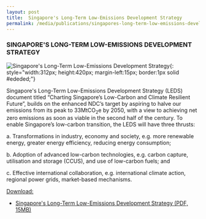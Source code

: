 ```yaml
---
layout: post
title:  Singapore's Long-Term Low-Emissions Development Strategy
permalink: /media/publications/singapores-long-term-low-emissions-development-strategy
---
```


### SINGAPORE'S LONG-TERM LOW-EMISSIONS DEVELOPMENT STRATEGY

![Singapore's Long-Term Low-Emissions Development Strategy](/images/charting.png "Singapore's Long-Term Low-Emissions Development Strategy"){: style="width:312px; height:420px; margin-left:15px; border:1px solid #ededed;"}

Singapore's Long-Term Low-Emissions Development Strategy (LEDS) document titled “Charting Singapore’s Low-Carbon and Climate Resilient Future”, builds on the enhanced NDC’s target by aspiring to halve our emissions from its peak to 33MtCO<sub>2</sub>e by 2050, with a view to achieving net zero emissions as soon as viable in the second half of the century. To enable Singapore’s low-carbon transition, the LEDS will have three thrusts: 

a.	Transformations in industry, economy and society, e.g. more renewable energy, greater energy efficiency, reducing energy consumption;

b.	Adoption of advanced low-carbon technologies, e.g. carbon capture, utilisation and storage (CCUS), and use of low-carbon fuels; and

c.	Effective international collaboration, e.g. international climate action, regional power grids, market-based mechanisms. 


<u>Download:</u>

* [<a href="/files/docs/default-source/publications/nccsleds.pdf" target="_blank">Singapore's Long-Term Low-Emissions Development Strategy (PDF, 15MB)</a>](/files/docs/default-source/publications/nccsleds.pdf)
